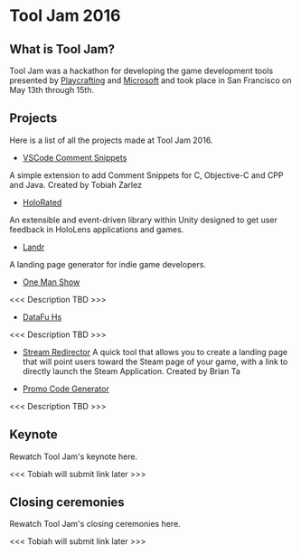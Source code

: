 # Tool Jam 2016 #

## What is Tool Jam? ##
Tool Jam was a hackathon for developing the game development tools presented by [Playcrafting](https://www.playcrafting.com/) and [Microsoft](https://developer.microsoft.com/) and took place in San Francisco on May 13th through 15th.

## Projects ##

Here is a list of all the projects made at Tool Jam 2016.

- [VSCode Comment Snippets](https://github.com/TobiahZ/vscode-comment-snippets)

 A simple extension to add Comment Snippets for C, Objective-C and CPP and Java.
 Created by Tobiah Zarlez

- [HoloRated](https://github.com/JonECG/HoloRated)

 An extensible and event-driven library within Unity designed to get user feedback in HoloLens applications and games.

- [Landr](https://github.com/BerniceChua/landr)

 A landing page generator for indie game developers.


- [One Man Show](https://github.com/Knoopx/playcrafting-hackathon/) 

 <<< Description TBD >>>
 
- [DataFu Hs](https://github.com/datafu/hs)

 <<< Description TBD >>>
 
- [Stream Redirector](https://github.com/bctaucsd/steamredirector)
 A quick tool that allows you to create a landing page that will point users toward the Steam page of your game, with a link to directly launch the Steam Application.
 Created by Brian Ta

- [Promo Code Generator](https://github.com/pujariamol/promo_code_generator)

 <<< Description TBD >>>

## Keynote ##

Rewatch Tool Jam's keynote here.

<<< Tobiah will submit link later >>>

## Closing ceremonies ##

Rewatch Tool Jam's closing ceremonies here.

<<< Tobiah will submit link later >>>
